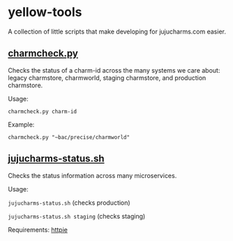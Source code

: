 # yellow-tools

A collection of little scripts that make developing for jujucharms.com easier.

[charmcheck.py](charmcheck.py)
------------------------------

Checks the status of a charm-id across the many systems we care about: legacy
charmstore, charmworld, staging charmstore, and production charmstore.

Usage:

`charmcheck.py charm-id`

Example:

`charmcheck.py "~bac/precise/charmworld"`

[jujucharms-status.sh](jujucharms-status.sh)
--------------------------------------------

Checks the status information across many microservices.

Usage:

`jujucharms-status.sh` (checks production)

`jujucharms-status.sh staging` (checks staging)

Requirements:
[httpie](https://pypi.python.org/pypi/httpie)
